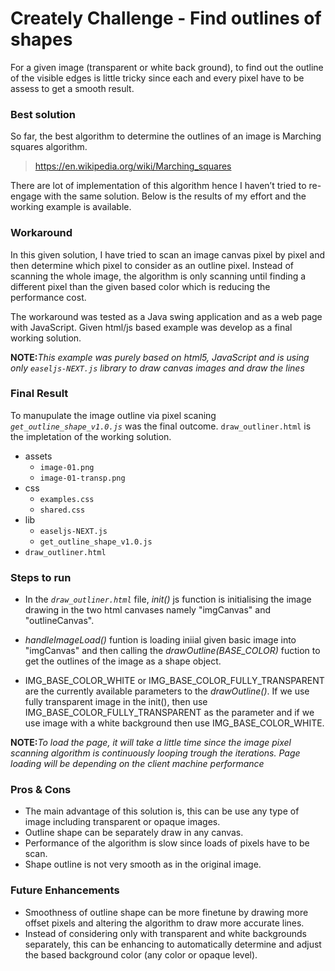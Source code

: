 # Creately Challenge - Find outlines of shapes
For a given image (transparent or white back ground), to find out the outline of the visible edges is little tricky since each and every pixel have to be assess to get a smooth result.

### Best solution
So far, the best algorithm to determine the outlines of an image is Marching squares algorithm.
>https://en.wikipedia.org/wiki/Marching_squares

There are lot of implementation of this algorithm hence I haven’t tried to re-engage with the same solution. Below is the results of my effort and the working example is available.

### Workaround 
In this given solution, I have tried to scan an image canvas pixel by pixel and then determine which pixel to consider as an outline pixel. Instead of scanning the whole image, the algorithm is only scanning until finding a different pixel than the given based color which is reducing the performance cost.

The workaround was tested as a Java swing application and as a web page with JavaScript. 
Given html/js based example was develop as a final working solution.
  
 **NOTE:**_This example was purely based on html5, JavaScript and is using only `easeljs-NEXT.js` library to draw canvas images and draw the lines_ 
 
 ### Final Result
 
To manupulate the image outline via pixel scaning _`get_outline_shape_v1.0.js`_ was the final outcome. `draw_outliner.html` is the impletation of the working solution.

  - assets
    * `image-01.png`
    * `image-01-transp.png`
  - css
    * `examples.css`
    * `shared.css`
  - lib
    * `easeljs-NEXT.js`
    * `get_outline_shape_v1.0.js`
  - `draw_outliner.html`
 
 ### Steps to run
 
 - In the _`draw_outliner.html`_ file, _init()_ js function is initialising the image drawing in the two html canvases namely "imgCanvas" and "outlineCanvas".
 
 - _handleImageLoad()_ funtion is loading iniial given basic image into "imgCanvas" and then calling the _drawOutline(BASE_COLOR)_ fuction to get the outlines of the image as a shape object.
 
- IMG_BASE_COLOR_WHITE or IMG_BASE_COLOR_FULLY_TRANSPARENT are the currently available parameters to the _drawOutline()_. If we use fully transparent image in the init(), then use IMG_BASE_COLOR_FULLY_TRANSPARENT as the parameter and if we use image with a white background then use IMG_BASE_COLOR_WHITE.

**NOTE:**_To load the page, it will take a little time since the image pixel scanning algorithm is continuously looping trough the iterations. Page loading will be depending on the client machine performance_ 

### Pros & Cons
-	The main advantage of this solution is, this can be use any type of image including transparent or opaque images.
-	Outline shape can be separately draw in any canvas.
-	Performance of the algorithm is slow since loads of pixels have to be scan.
-	Shape outline is not very smooth as in the original image.

### Future Enhancements
-	Smoothness of outline shape can be more finetune by drawing more offset pixels and altering the algorithm to draw more accurate lines.
-	Instead of considering only with transparent and white backgrounds separately, this can be enhancing to automatically determine and adjust the based background color (any color or opaque level).

